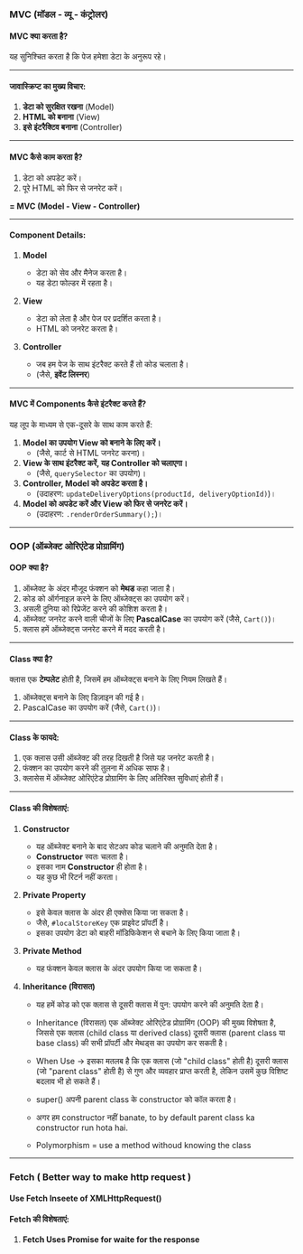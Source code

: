 ### MVC (मॉडल - व्यू - कंट्रोलर)

#### **MVC क्या करता है?**

यह सुनिश्चित करता है कि पेज हमेशा डेटा के अनुरूप रहे।

---

#### **जावास्क्रिप्ट का मुख्य विचार:**

1. **डेटा को सुरक्षित रखना** (Model)
2. **HTML को बनाना** (View)
3. **इसे इंटरैक्टिव बनाना** (Controller)

---

#### **MVC कैसे काम करता है?**

1. डेटा को अपडेट करें।
2. पूरे HTML को फिर से जनरेट करें।

**= MVC (Model - View - Controller)**

---

#### **Component Details**:

1. **Model**

   - डेटा को सेव और मैनेज करता है।
   - यह डेटा फोल्डर में रहता है।

2. **View**

   - डेटा को लेता है और पेज पर प्रदर्शित करता है।
   - HTML को जनरेट करता है।

3. **Controller**
   - जब हम पेज के साथ इंटरैक्ट करते हैं तो कोड चलाता है।
   - (जैसे, **इवेंट लिस्नर**)

---

#### **MVC में Components कैसे इंटरैक्ट करते हैं?**

यह लूप के माध्यम से एक-दूसरे के साथ काम करते हैं:

1. **Model का उपयोग View को बनाने के लिए करें।**
   - (जैसे, कार्ट से HTML जनरेट करना)।
2. **View के साथ इंटरैक्ट करें, यह Controller को चलाएगा।**
   - (जैसे, `querySelector` का उपयोग)।
3. **Controller, Model को अपडेट करता है।**
   - (उदाहरण: `updateDeliveryOptions(productId, deliveryOptionId)`)।
4. **Model को अपडेट करें और View को फिर से जनरेट करें।**
   - (उदाहरण: `.renderOrderSummary();`)।

---

### OOP (ऑब्जेक्ट ओरिएंटेड प्रोग्रामिंग)

#### **OOP क्या है?**

1. ऑब्जेक्ट के अंदर मौजूद फंक्शन को **मेथड** कहा जाता है।
2. कोड को ऑर्गनाइज़ करने के लिए ऑब्जेक्ट्स का उपयोग करें।
3. असली दुनिया को रिप्रेजेंट करने की कोशिश करता है।
4. ऑब्जेक्ट जनरेट करने वाली चीजों के लिए **PascalCase** का उपयोग करें (जैसे, `Cart()`)।
5. क्लास हमें ऑब्जेक्ट्स जनरेट करने में मदद करती है।

---

#### **Class क्या है?**

क्लास एक **टेम्पलेट** होती है, जिसमें हम ऑब्जेक्ट्स बनाने के लिए नियम लिखते हैं।

1. ऑब्जेक्ट्स बनाने के लिए डिज़ाइन की गई है।
2. PascalCase का उपयोग करें (जैसे, `Cart()`)।

---

#### **Class के फायदे:**

1. एक क्लास उसी ऑब्जेक्ट की तरह दिखती है जिसे यह जनरेट करती है।
2. फंक्शन का उपयोग करने की तुलना में अधिक साफ है।
3. क्लासेस में ऑब्जेक्ट ओरिएंटेड प्रोग्रामिंग के लिए अतिरिक्त सुविधाएं होती हैं।

---

#### **Class की विशेषताएं:**

1. **Constructor**

   - यह ऑब्जेक्ट बनाने के बाद सेटअप कोड चलाने की अनुमति देता है।
   - **Constructor** स्वतः चलता है।
   - इसका नाम **Constructor** ही होता है।
   - यह कुछ भी रिटर्न नहीं करता।

2. **Private Property**

   - इसे केवल क्लास के अंदर ही एक्सेस किया जा सकता है।
   - जैसे, `#localStoreKey` एक प्राइवेट प्रॉपर्टी है।
   - इसका उपयोग डेटा को बाहरी मॉडिफिकेशन से बचाने के लिए किया जाता है।

3. **Private Method**

   - यह फंक्शन केवल क्लास के अंदर उपयोग किया जा सकता है।

4. **Inheritance (विरासत)**

   - यह हमें कोड को एक क्लास से दूसरी क्लास में पुन: उपयोग करने की अनुमति देता है।

   - Inheritance (विरासत) एक ऑब्जेक्ट ओरिएंटेड प्रोग्रामिंग (OOP) की मुख्य विशेषता है, जिससे एक क्लास (child class या derived class) दूसरी क्लास (parent class या base class) की सभी प्रॉपर्टी और मेथड्स का उपयोग कर सकती है।

   - When Use -> इसका मतलब है कि एक क्लास (जो "child class" होती है) दूसरी क्लास (जो "parent class" होती है) से गुण और व्यवहार प्राप्त करती है, लेकिन उसमें कुछ विशिष्ट बदलाव भी हो सकते हैं।

   - super() अपनी parent class के constructor को कॉल करता है।
   - अगर हम constructor नहीं banate, to by default parent class ka constructor run hota hai.
   - Polymorphism = use a method withoud knowing the class

---

### **Fetch** ( Better way to make http request )

#### **Use Fetch Inseete of XMLHttpRequest()**

#### **Fetch की विशेषताएं:**

1. **Fetch Uses Promise for waite for the response**
